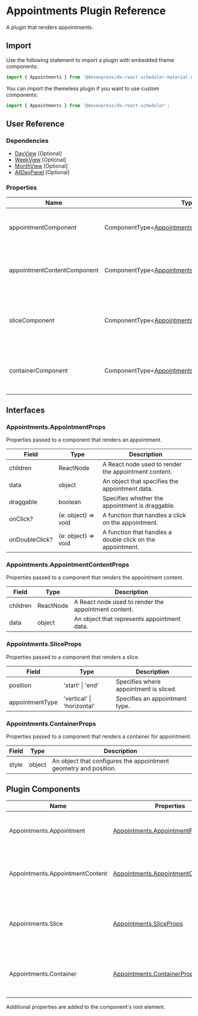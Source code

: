 # Appointments Plugin Reference

A plugin that renders appointments.

## Import

Use the following statement to import a plugin with embedded theme components:

```js
import { Appointments } from '@devexpress/dx-react-scheduler-material-ui';
```

You can import the themeless plugin if you want to use custom components:

```js
import { Appointments } from '@devexpress/dx-react-scheduler';
```

## User Reference

### Dependencies

- [DayView](day-view.md) [Optional]
- [WeekView](week-view.md) [Optional]
- [MonthView](month-view.md) [Optional]
- [AllDayPanel](all-day-panel.md) [Optional]

### Properties

Name | Type | Default | Description
-----|------|---------|------------
appointmentComponent | ComponentType&lt;[Appointments.AppointmentProps](#appointmentsappointmentprops)&gt; | | A component that renders an appointment.
appointmentContentComponent | ComponentType&lt;[Appointments.AppointmentContentProps](#appointmentsappointmentcontentprops)&gt; | | A component that renders the appointment content.
sliceComponent | ComponentType&lt;[Appointments.SliceProps](#appointmentssliceprops)&gt; | | A component that rendered if appointment is sliced by time table.
containerComponent | ComponentType&lt;[Appointments.ContainerProps](#appointmentscontainerprops)&gt; | | A component that renders a container for appointment.

## Interfaces

### Appointments.AppointmentProps

Properties passed to a component that renders an appointment.

Field | Type | Description
------|------|------------
children | ReactNode | A React node used to render the appointment content.
data | object | An object that specifies the appointment data.
draggable | boolean | Specifies whether the appointment is draggable.
onClick? | (e: object) => void | A function that handles a click on the appointment.
onDoubleClick? | (e: object) => void | A function that handles a double click on the appointment.

### Appointments.AppointmentContentProps

Properties passed to a component that renders the appointment content.

Field | Type | Description
------|------|------------
children | ReactNode | A React node used to render the appointment content.
data | object | An object that represents appointment data.

### Appointments.SliceProps

Properties passed to a component that renders a slice.

Field | Type | Description
------|------|------------
position | 'start' &#124; 'end' | Specifies where appointment is sliced.
appointmentType | 'vertical' &#124; 'horizontal' | Specifies an appointment type.

### Appointments.ContainerProps

Properties passed to a component that renders a container for appointment.

Field | Type | Description
------|------|------------
style | object | An object that configures the appointment geometry and position.

## Plugin Components

Name | Properties | Description
-----|------------|------------
Appointments.Appointment | [Appointments.AppointmentProps](#appointmentsappointmentprops) | A component that renders an appointment.
Appointments.AppointmentContent | [Appointments.AppointmentContentProps](#appointmentsappointmentcontentprops) | A component that renders the appointment content.
Appointments.Slice | [Appointments.SliceProps](#appointmentssliceprops) | A component that rendered if appointment is sliced by time table.
Appointments.Container | [Appointments.ContainerProps](#appointmentscontainerprops) | A component that renders a container for appointment.

Additional properties are added to the component's root element.
